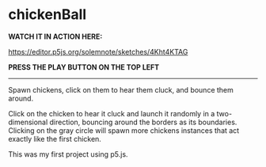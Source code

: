 # chickenBall
**WATCH IT IN ACTION HERE:**

https://editor.p5js.org/solemnote/sketches/4Kht4KTAG

**PRESS THE PLAY BUTTON ON THE TOP LEFT**

----------------------------

Spawn chickens, click on them to hear them cluck, and bounce them around.

Click on the chicken to hear it cluck and launch it randomly in a two-dimensional direction, bouncing around the borders as its boundaries. Clicking on the gray circle will spawn more chickens instances that act exactly like the first chicken.

This was my first project using p5.js.

